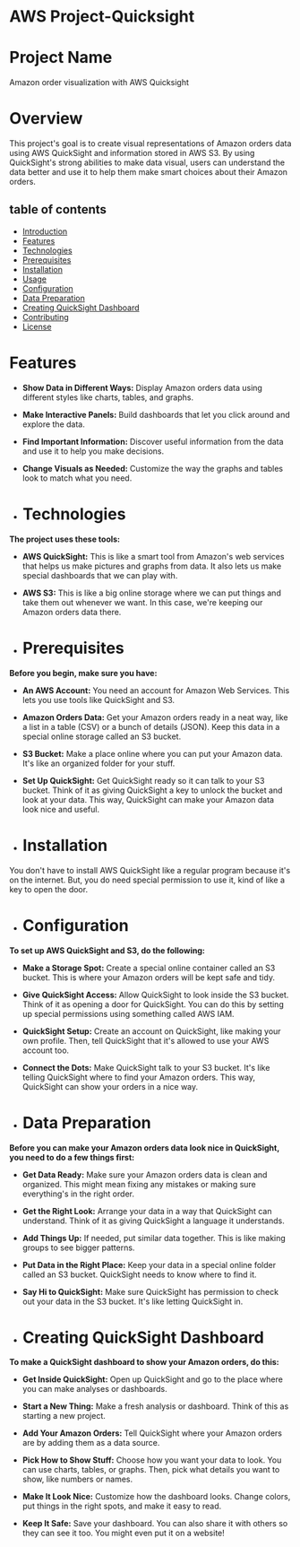 # AWS Project-Quicksight
# Project Name 
Amazon order visualization with AWS Quicksight
# Overview
This project's goal is to create visual representations of Amazon orders data using AWS QuickSight and information stored in AWS S3. By using QuickSight's strong abilities to make data visual, users can understand the data better and use it to help them make smart choices about their Amazon orders.
## table of contents
- [Introduction](#introduction)
- [Features](#Features)
- [Technologies](#Technologies)
- [Prerequisites](#Prerequisites)
- [Installation](#Installation)
- [Usage](#Usage)
- [Configuration](#Configuration)
- [Data Preparation](#DataPreparation)
- [Creating QuickSight Dashboard](#CreatingQuickSightDashboard)
- [Contributing](#Contributing)
- [License](#License)
# Features
* **Show Data in Different Ways:** Display Amazon orders data using different styles like charts, tables, and graphs.

* **Make Interactive Panels:** Build dashboards that let you click around and explore the data.

* **Find Important Information:** Discover useful information from the data and use it to help you make decisions.

* **Change Visuals as Needed:** Customize the way the graphs and tables look to match what you need.
* # Technologies
**The project uses these tools:**

* **AWS QuickSight:** This is like a smart tool from Amazon's web services that helps us make pictures and graphs from data. It also lets us make special dashboards that we can play with.

* **AWS S3:** This is like a big online storage where we can put things and take them out whenever we want. In this case, we're keeping our Amazon orders data there.
* # Prerequisites
  
**Before you begin, make sure you have:**

* **An AWS Account:** You need an account for Amazon Web Services. This lets you use tools like QuickSight and S3.

* **Amazon Orders Data:** Get your Amazon orders ready in a neat way, like a list in a table (CSV) or a bunch of details (JSON). Keep this data in a special online storage called an S3 bucket.

* **S3 Bucket:** Make a place online where you can put your Amazon data. It's like an organized folder for your stuff.

* **Set Up QuickSight:** Get QuickSight ready so it can talk to your S3 bucket. Think of it as giving QuickSight a key to unlock the bucket and look at your data. This way, QuickSight can make your Amazon data look nice and useful.
* # Installation
You don't have to install AWS QuickSight like a regular program because it's on the internet. But, you do need special permission to use it, kind of like a key to open the door.
* # Configuration

**To set up AWS QuickSight and S3, do the following:**

* **Make a Storage Spot:** Create a special online container called an S3 bucket. This is where your Amazon orders will be kept safe and tidy.

* **Give QuickSight Access:** Allow QuickSight to look inside the S3 bucket. Think of it as opening a door for QuickSight. You can do this by setting up special permissions using something called AWS IAM.

* **QuickSight Setup:** Create an account on QuickSight, like making your own profile. Then, tell QuickSight that it's allowed to use your AWS account too.

* **Connect the Dots:** Make QuickSight talk to your S3 bucket. It's like telling QuickSight where to find your Amazon orders. This way, QuickSight can show your orders in a nice way.
* # Data Preparation

**Before you can make your Amazon orders data look nice in QuickSight, you need to do a few things first:**

* **Get Data Ready:** Make sure your Amazon orders data is clean and organized. This might mean fixing any mistakes or making sure everything's in the right order.

* **Get the Right Look:** Arrange your data in a way that QuickSight can understand. Think of it as giving QuickSight a language it understands.

* **Add Things Up:** If needed, put similar data together. This is like making groups to see bigger patterns.

* **Put Data in the Right Place:** Keep your data in a special online folder called an S3 bucket. QuickSight needs to know where to find it.

* **Say Hi to QuickSight:** Make sure QuickSight has permission to check out your data in the S3 bucket. It's like letting QuickSight in.
* #  Creating QuickSight Dashboard

**To make a QuickSight dashboard to show your Amazon orders, do this:**

* **Get Inside QuickSight:** Open up QuickSight and go to the place where you can make analyses or dashboards.

* **Start a New Thing:** Make a fresh analysis or dashboard. Think of this as starting a new project.

* **Add Your Amazon Orders:**  Tell QuickSight where your Amazon orders are by adding them as a data source.

* **Pick How to Show Stuff:** Choose how you want your data to look. You can use charts, tables, or graphs. Then, pick what details you want to show, like numbers or names.

* **Make It Look Nice:** Customize how the dashboard looks. Change colors, put things in the right spots, and make it easy to read.

* **Keep It Safe:** Save your dashboard. You can also share it with others so they can see it too. You might even put it on a website!


